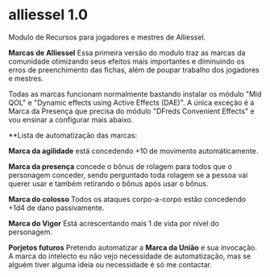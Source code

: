 # alliessel 1.0
Modulo de Recursos para jogadores e mestres de Alliessel.

**Marcas de Alliessel**
Essa primeira versão do modulo traz as marcas da comunidade otimizando seus efeitos mais importantes e diminuindo os erros de preenchimento das fichas, além de poupar trabalho dos jogadores e mestres.

Todas as marcas funcionam normalmente bastando instalar os módulo "Mid QOL" e "Dynamic effects using Active Effects (DAE)".
A única exceção é a Marca da Presença que precisa do módulo "DFreds Convenient Effects" e vou ensinar a configurar mais abaixo.

**Lista de automatização das marcas:

**Marca da agilidade** está concedendo +10 de movimento automáticamente.

**Marca da presença** concede o bônus de rolagem para todos que o personagem conceder, sendo perguntado toda rolagem se a pessoa vai querer usar e também retirando o bônus após usar o bônus.

**Marca do colosso** Todos os ataques corpo-a-corpo estão concedendo +1d4 de dano passivamente.

**Marca do Vigor** Está acrescentando mais 1 de vida por nível do personagem.

**Porjetos futuros**
Pretendo automatizar a **Marca da União** e sua invocação. A marca do intelecto eu não vejo necessidade de automatização, mas se alguém tiver alguma ideia ou necessidade é só me contactar.


